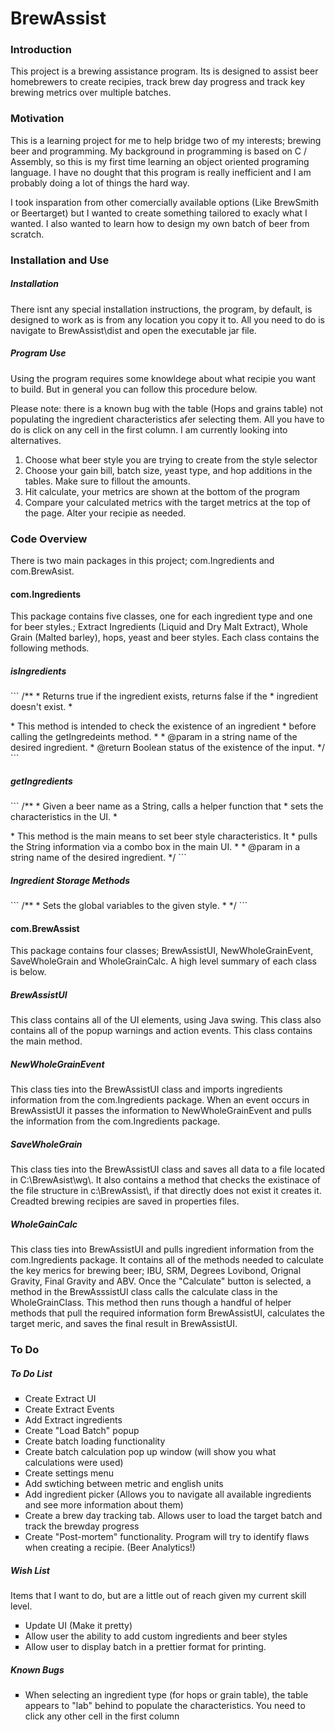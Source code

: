 # BrewAssist #
### Introduction ###

This project is a brewing assistance program.  Its is designed to assist beer homebrewers to create recipies, track brew day progress and track key brewing metrics over multiple batches.
  
### Motivation ###
This is a learning project for me to help bridge two of my interests; brewing beer and programming.  My background in programming is based on C / Assembly, so this is my first time learning an object oriented programing language.  I have no dought that this program is really inefficient and I am probably doing a lot of things the hard way.

I took insparation from other comercially available options (Like BrewSmith or Beertarget) but I wanted to create something tailored to exacly what I wanted.  I also wanted to learn how to design my own batch of beer from scratch.

### Installation and Use ###
<h5><i> Installation </i></h5>
There isnt any special installation instructions, the program, by default, is designed to work as is from  any location you copy it to.  All you need to do is navigate to BrewAssist\dist and open the executable jar file.

<h5><i> Program Use </i></h5>
Using the program requires some knowldege about what recipie you want to build.  But in general you can follow this procedure below.

Please note: there is a known bug with the table (Hops and grains table) not populating the ingredient characteristics afer selecting them.  All you have to do is click on any cell in the first column.  I am currently looking into alternatives.

<ol>
  <li>Choose what beer style you are trying to create from the style selector</li>
  <li>Choose your gain bill, batch size, yeast type, and hop additions in the tables.  Make sure to fillout the amounts.</li>
  <li>Hit calculate, your metrics are shown at the bottom of the program</li>
  <li>Compare your calculated metrics with the target metrics at the top of the page.  Alter your recipie as needed.</li>
</ol>
  
### Code Overview ###

There is two main packages in this project; com.Ingredients and com.BrewAsist.

<h4><b> com.Ingredients </b></h4>
This package contains five classes, one for each ingredient type and one for beer styles.; Extract Ingredients (Liquid and Dry Malt Extract), Whole Grain (Malted barley), hops, yeast and beer styles.  Each class contains the following methods.

<h5><i> isIngredients </i></h5>
```
/**
  * Returns true if the ingredient exists, returns false if the
  * ingredient doesn't exist.
  * <p>
  * This method is intended to check the existence of an ingredient 
  * before calling the getIngredeints method.
  *
  * @param  in   a string name of the desired ingredient.
  * @return      Boolean status of the existence of the input. 
  */
```

<h5><i> getIngredients </i></h5>
```
/**
  * Given a beer name as a String, calls a helper function that
  * sets the characteristics in the UI.
  * <p>
  * This method is the main means to set beer style characteristics.  It
  * pulls the String information via a combo box in the main UI.
  *
  * @param  in   a string name of the desired ingredient.
  */  
```

<h5><i> Ingredient Storage Methods </i></h5>
```
/**
  * Sets the global variables to the given style.
  *
  */
```

<h4><b> com.BrewAssist </b></h4>
This package contains four classes; BrewAssistUI, NewWholeGrainEvent, SaveWholeGrain and WholeGrainCalc.  A high level summary of each class is below.

<h5><i>  BrewAssistUI </i></h5>
This class contains all of the UI elements, using Java swing.  This class also contains all of the popup warnings and action events.  This class contains the main method.

<h5><i> NewWholeGrainEvent </i></h5>
This class ties into the BrewAssistUI class and imports ingredients information from the com.Ingredients package.  When an event occurs in BrewAssistUI it passes the information to NewWholeGrainEvent and pulls the information from the com.Ingredients package.

<h5><i> SaveWholeGrain </i></h5>
This class ties into the BrewAssistUI class and saves all data to a file located in C:\BrewAsist\wg\.  It also contains a method that checks the existinace of the file structure in c:\BrewAssist\, if that directly does not exist it creates it.  Creadted brewing recipies are saved in properties files.

<h5><i> WholeGainCalc </i></h5>
This class ties into BrewAssistUI and pulls ingredient information from the com.Ingredients package.  It contains all of the methods needed to calculate the key merics for brewing beer; IBU, SRM, Degrees Lovibond, Orignal Gravity, Final Gravity and ABV.  Once the "Calculate" button is selected, a method in the BrewAsssistUI class calls the calculate class in the WholeGrainClass.  This method then runs though a handful of helper methods that pull the required information form BrewAssistUI, calculates the target meric, and saves the final result in BrewAssistUI.

### To Do ###

<h5><i> To Do List </i></h5>
<ul style="list-style-type:square">
  <li>Create Extract UI</li>
  <li>Create Extract Events</li>
  <li>Add Extract ingredients</li>
  <li>Create "Load Batch" popup</li>
  <li>Create batch loading functionality</li>
  <li>Create batch calculation pop up window (will show you what calculations were used)</li>
  <li>Create settings menu</li>
  <li>Add swtiching between metric and english units</li>
  <li>Add ingredient picker (Allows you to navigate all available ingredients and see more information about them)</li>
  <li>Create a brew day tracking tab.  Allows user to load the target batch and track the brewday progress</li>
  <li>Create "Post-mortem" functionality.  Program will try to identify flaws when creating a recipie.  (Beer Analytics!)</li>
</ul>

<h5><i> Wish List </i></h5>
Items that I want to do, but are a little out of reach given my current skill level.
<ul style="list-style-type:square">
  <li>Update UI (Make it pretty)</li>
  <li>Allow user the ability to add custom ingredients and beer styles</li>
  <li>Allow user to display batch in a prettier format for printing.</li>
</ul>

<h5><i> Known Bugs </i></h5>
<ul style="list-style-type:square">
  <li>When selecting an ingredient type (for hops or grain table), the table appears to "lab" behind to populate the characteristics.  You need to click any other cell in the first column </li>
</ul>
